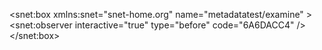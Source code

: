 
<snet:box xmlns:snet="snet-home.org"
 name="metadatatest/examine" >
     <snet:observer interactive="true" type="before" code="6A6DACC4" />
</snet:box>


<metadata xmlns="snet-home.org"
          xmlns:snet="snet-home.org">
  <net name="metadatatest/split" >
     <observer interactive="true" data="tags" code="test" type="before" address="123.456.789.0" port="1234" />
  </net>
</metadata>
